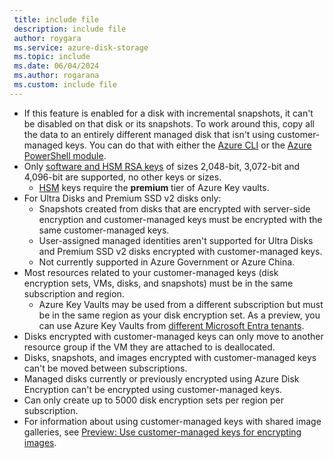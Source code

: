 ```yaml
---
 title: include file
 description: include file
 author: roygara
 ms.service: azure-disk-storage
 ms.topic: include
 ms.date: 06/04/2024
 ms.author: rogarana
 ms.custom: include file
---
```

- If this feature is enabled for a disk with incremental snapshots, it can't be disabled on that disk or its snapshots.
    To work around this, copy all the data to an entirely different managed disk that isn't using customer-managed keys. You can do that with either the [Azure CLI](../articles/virtual-machines/linux/disks-upload-vhd-to-managed-disk-cli.md#copy-a-managed-disk) or the [Azure PowerShell module](../articles/virtual-machines/windows/disks-upload-vhd-to-managed-disk-powershell.md#copy-a-managed-disk).
- Only [software and HSM RSA keys](/azure/key-vault/keys/about-keys) of sizes 2,048-bit, 3,072-bit and 4,096-bit are supported, no other keys or sizes.
    - [HSM](/azure/key-vault/keys/hsm-protected-keys) keys require the **premium** tier of Azure Key vaults.
- For Ultra Disks and Premium SSD v2 disks only:
    - Snapshots created from disks that are encrypted with server-side encryption and customer-managed keys must be encrypted with the same customer-managed keys.
    - User-assigned managed identities aren't supported for Ultra Disks and Premium SSD v2 disks encrypted with customer-managed keys.
    - Not currently supported in Azure Government or Azure China.
- Most resources related to your customer-managed keys (disk encryption sets, VMs, disks, and snapshots) must be in the same subscription and region.
    - Azure Key Vaults may be used from a different subscription but must be in the same region as your disk encryption set. As a preview, you can use Azure Key Vaults from [different Microsoft Entra tenants](../articles/virtual-machines/disks-cross-tenant-customer-managed-keys.md).
- Disks encrypted with customer-managed keys can only move to another resource group if the VM they are attached to is deallocated.
- Disks, snapshots, and images encrypted with customer-managed keys can't be moved between subscriptions.
- Managed disks currently or previously encrypted using Azure Disk Encryption can't be encrypted using customer-managed keys.
- Can only create up to 5000 disk encryption sets per region per subscription.
- For information about using customer-managed keys with shared image galleries, see [Preview: Use customer-managed keys for encrypting images](../articles/virtual-machines/image-version-encryption.md).
